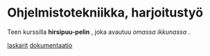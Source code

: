 # Ohjelmistotekniikka, harjoitustyö

Teen kurssilla **hirsipuu-pelin** , joka avautuu *omassa ikkunassa* . 

[laskarit](laskarit)
[dokumentaatio](vaatimusmäärittely)
